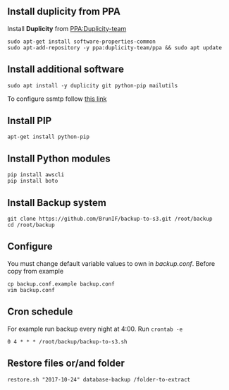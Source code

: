 ## Install duplicity from PPA

Install **Duplicity** from [PPA:Duplicity-team](https://launchpad.net/~duplicity-team/+archive/ubuntu/ppa)

```
sudo apt-get install software-properties-common
sudo apt-add-repository -y ppa:duplicity-team/ppa && sudo apt update
```

## Install additional software

```
sudo apt install -y duplicity git python-pip mailutils
```

To configure ssmtp follow [this link](https://rianjs.net/2013/08/send-email-from-linux-server-using-gmail-and-ubuntu-two-factor-authentication)

## Install PIP

```
apt-get install python-pip
```

## Install Python modules

```
pip install awscli
pip install boto
```

## Install Backup system

```
git clone https://github.com/BrunIF/backup-to-s3.git /root/backup
cd /root/backup
```

## Configure

You must change default variable values to own in *backup.conf*. Before copy from example

```
cp backup.conf.example backup.conf
vim backup.conf
```

## Cron schedule

For example run backup every night at 4:00. Run `crontab -e`

```
0 4 * * * /root/backup/backup-to-s3.sh
```

## Restore files or/and folder

```
restore.sh "2017-10-24" database-backup /folder-to-extract
```


